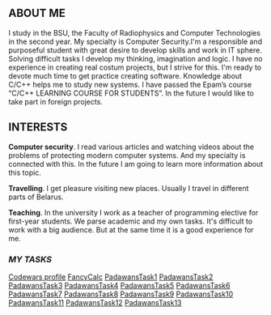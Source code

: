 
## ABOUT ME

  I study in the BSU, the Faculty of Radiophysics and Computer Technologies in the second year. My specialty is Computer Security.I'm a responsible and purposeful student with great desire to develop skills and work in IT sphere. Solving difficult tasks I develop my thinking, imagination and logic. I have no experience in creating real costum projects, but I strive for this. I'm ready to devote much time to get practice creating software. Knowledge about C/C++ helps me to study new systems. I have passed the Epam’s course “C/C++ LEARNING COURSE FOR STUDENTS”. In the future I would like to take part in foreign projects.

## INTERESTS

**Computer security**. I read various articles and watching videos about the problems of protecting modern computer systems. And my specialty is connected with this. In the future I am going to learn more information about this topic. 

**Travelling**. I get pleasure visiting new places. Usually I travel in different parts of Belarus. 

**Teaching**. In the university I work as a teacher of programming elective for first-year students. We parse academic and my own tasks. It's difficult to work with a big audience. But at the same time it is a good experience for me. 

### *MY TASKS*
[Codewars profile](https://www.codewars.com/users/AliaksandrKratovich)
[FancyCalc](https://github.com/AliaksandrKratovich/FancyCalc)
[PadawansTask1](https://github.com/AliaksandrKratovich/PadawansTask1)
[PadawansTask2](https://github.com/AliaksandrKratovich/PadawansTask2)
[PadawansTask3](https://github.com/AliaksandrKratovich/PadawansTask3)
[PadawansTask4](https://github.com/AliaksandrKratovich/PadawansTask4)
[PadawansTask5](https://github.com/AliaksandrKratovich/PadawansTask5)
[PadawansTask6](https://github.com/AliaksandrKratovich/PadawansTask6)
[PadawansTask7](https://github.com/AliaksandrKratovich/PadawansTask7)
[PadawansTask8](https://github.com/AliaksandrKratovich/PadawansTask8)
[PadawansTask9](https://github.com/AliaksandrKratovich/PadawansTask9)
[PadawansTask10](https://github.com/AliaksandrKratovich/PadawansTask10)
[PadawansTask11](https://github.com/AliaksandrKratovich/PadawansTask11)
[PadawansTask12](https://github.com/AliaksandrKratovich/PadawansTask12)
[PadawansTask13](https://github.com/AliaksandrKratovich/PadawansTask13)
